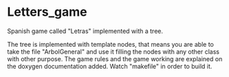 # Letters_game
Spanish game called "Letras" implemented with a tree.

The tree is implemented with template nodes, that means you are able to take the file "ArbolGeneral" and use it filling
the nodes with any other class with other purpose.
The game rules and the game working are explained on the doxygen documentation added. Watch "makefile" in order to build it.
